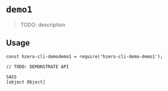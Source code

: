 # `demo1`

> TODO: description

## Usage

```
const hzero-cli-demodemo1 = require('hzero-cli-demo-demo1');

// TODO: DEMONSTRATE API
```

```
SASS
[object Object]

```
